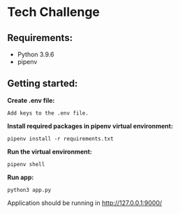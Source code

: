 # Tech Challenge

## Requirements:

- Python 3.9.6
- pipenv

## Getting started:

**Create .env file:**
```
Add keys to the .env file.
```

**Install required packages in pipenv virtual environment:**
```
pipenv install -r requirements.txt
```
**Run the virtual environment:**
```
pipenv shell
```
**Run app:**
```
python3 app.py
```

Application should be running in http://127.0.0.1:9000/